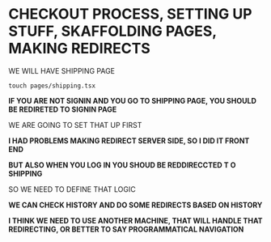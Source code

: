 # CHECKOUT PROCESS, SETTING UP STUFF, SKAFFOLDING PAGES, MAKING REDIRECTS

WE WILL HAVE SHIPPING PAGE

```
touch pages/shipping.tsx
```

**IF YOU ARE NOT SIGNIN AND YOU GO TO SHIPPING PAGE, YOU SHOULD BE REDIRETED TO SIGNIN PAGE**

WE ARE GOING TO SET THAT UP FIRST

**I HAD PROBLEMS MAKING REDIRECT SERVER SIDE, SO I DID IT FRONT END**

**BUT ALSO WHEN YOU LOG IN YOU SHOUD BE REDDIRECCTED T O SHIPPING**

SO WE NEED TO DEFINE THAT LOGIC

**WE CAN CHECK HISTORY AND DO SOME REDIRECTS BASED ON HISTORY**

**I THINK WE NEED TO USE ANOTHER MACHINE, THAT WILL HANDLE THAT REDIRECTING, OR BETTER TO SAY PROGRAMMATICAL NAVIGATION**

